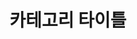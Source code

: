 ---
layout: "writing_by_category"
category: "카테고리명"

# url에 대문자 섞이면 post와 연결이 안됨
permalink: "/writing/category/카테고리 소문자/"

## Logo 이미지 경로
header-img: "assets/img/이미지명"

## Logo 동영상 경로
# header-video: "assets/video/JavaScript.mp4"

title: "카테고리 타이틀"
---